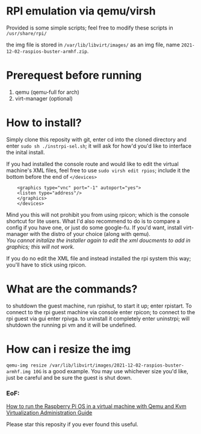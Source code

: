 # RPI emulation via qemu/virsh

Provided is some simple scripts; feel free to modify these scripts in `/usr/share/rpi/`

the img file is stored in `/var/lib/libvirt/images/` as an img file, name `2021-12-02-raspios-buster-armhf.zip`.

# Prerequest before running

1. qemu (qemu-full for arch)
2. virt-manager (optional) 

# How to install?

Simply clone this reposity with git, enter cd into the cloned directory and enter `sudo sh ./instrpi-sel.sh`; it will ask for how'd you'd like to interface the inital install.

If you had installed the console route and would like to edit the virtual machine's XML files, feel free to use `sudo virsh edit rpios`;
include it the bottom before the end of `</devices>` 
        
        <graphics type="vnc" port="-1" autoport="yes">
        <listen type="address"/>
        </graphics>
        </devices>

Mind you this will not prohibit you from using rpicon; which is the console shortcut for lite users.
What I'd also recommend to do is to compare a config if you have one, or just do some google-fu. If you'd want, install virt-manager with the distro of your choice (along with qemu). </br>
*You cannot initalize the installer again to edit the xml doucments to add in graphics; this will not work.*

If you do no edit the XML file and instead installed the rpi system this way; you'll have to stick using rpicon.


# What are the commands?

to shutdown the guest machine, run rpishut, to start it up; enter rpistart. To connect to the rpi guest machine via console enter rpicon; to connect to the rpi guest via gui enter rpivga. to uninstall it completely enter uninstrpi; will shutdown the running pi vm and it will be undefined.

# How can i resize the img
`qemu-img resize /var/lib/libvirt/images/2021-12-02-raspios-buster-armhf.img 10G` is a good example. You may use whichever size you'd like, just be careful and be sure the guest is shut down.



### EoF:

[How to run the Raspberry Pi OS in a virtual machine with Qemu and Kvm](https://linuxconfig.org/how-to-run-the-raspberry-pi-os-in-a-virtual-machine-with-qemu-and-kvm) </br>
[Virtualization Administration Guide](https://access.redhat.com/documentation/en-us/red_hat_enterprise_linux/6/html/virtualization_administration_guide/index)

Please star this reposity if you ever found this useful.
